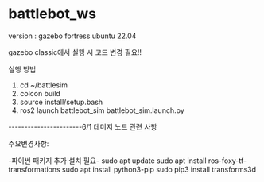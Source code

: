 # battlebot_ws
version : gazebo fortress
ubuntu 22.04


gazebo classic에서 실행 시 코드 변경 필요!!

실행 방법
1. cd ~/battlesim
2. colcon build
3. source install/setup.bash
4. ros2 launch battlebot_sim battlebot_sim.launch.py

-----------------------6/1 데미지 노드 관련 사항

주요변경사항:



-파이썬 패키지 추가 설치 필요-
sudo apt update
sudo apt install ros-foxy-tf-transformations
sudo apt install python3-pip
sudo pip3 install transforms3d
